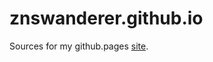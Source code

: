 # znswanderer.github.io

Sources for my github.pages [site][my_site].

[my_site]: https://znswanderer.github.io/
